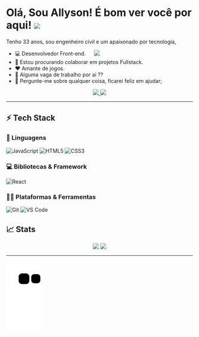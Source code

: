 # Olá, Sou Allyson! É bom ver você por aqui! <img src="https://raw.githubusercontent.com/Asmit2952/Asmit2952/master/src/wave.gif?token=ATQS65XWY4MME7NJYAZ4LCTBN34AU" width="40px">

<div display= "inline-block">
<p align= "left">Tenho 33 anos, sou engenheiro civil e um apaixonado por tecnologia,
</p>
</div>
<div style="margin-right: 30px;">
  <img align="right" width="50%" src ="https://github.com/abhisheknaiidu/abhisheknaiidu/blob/master/code.gif?raw=true" />
  </div>

<div>
     <ul>
<li> 💻 Desenvolvedor Front-end.</li>
<!-- !<li> :man_student: Estudando Java </li> -->
<li> 👯 Estou procurando colaborar em projetos Fullstack.</li>
<li> ❤️ Amante de jogos.</li>
<li> 💼 Alguma vaga de trabalho  por ai ??</li>
<li> 💬 Pergunte-me sobre qualquer coisa, ficarei feliz em ajudar;</li>
    </ul>
 </div>

<div>
<p align="center">
	<a href="https://www.linkedin.com/in/allyson-fernando/">
		<img src="https://img.shields.io/badge/LinkedIn-0077B5?style=for-the-badge&logo=linkedin&logoColor=white" />
	</a>
	 <!-- ! <a href="https://github.com/allyson-fernando">
		<img src="https://img.shields.io/badge/-Github-000?style=for-the-badge&logo=Github&logoColor=white" /> -->
	</a>
  <a href="mailto:allyson.fernand@gmail.com">
		<img src="https://img.shields.io/badge/Gmail-D14836?style=for-the-badge&logo=gmail&logoColor=white" />
	</a>
</p>
</div>

---

## ⚡ Tech Stack

### 🚀 Linguagens


<!-- ![Python](https://img.shields.io/badge/Python-FFD43B?style=for-the-badge&logo=python&logoColor=306998) -->
![JavaScript](https://img.shields.io/badge/JavaScript-323330?style=for-the-badge&logo=javascript&logoColor=F7DF1E)
![HTML5](https://img.shields.io/badge/HTML5-E34F26?style=for-the-badge&logo=html5&logoColor=white)
![CSS3](https://img.shields.io/badge/CSS3-1572B6?style=for-the-badge&logo=css3&logoColor=white)

### 💻 Bibliotecas & Framework

![React](https://img.shields.io/badge/React-20232A?style=for-the-badge&logo=react&logoColor=61DAFB)
<!-- ![Bootstrap](https://img.shields.io/badge/Bootstrap-563D7C?style=for-the-badge&logo=bootstrap&logoColor=white) -->


### :man_technologist: Plataformas & Ferramentas

![Git](https://img.shields.io/badge/Git-F05032?style=for-the-badge&logo=git&logoColor=white)
![VS Code](https://img.shields.io/badge/Visual_Studio_Code-0078D4?style=for-the-badge&logo=visual%20studio%20code&logoColor=white)
<!-- ![Canva](https://img.shields.io/badge/Canva-%2300C4CC.svg?&style=for-the-badge&logo=Canva&logoColor=white) -->

## 📈 Stats

<p align="center">
  <img width="48%" src="https://github-readme-stats.vercel.app/api?username=allysonfernando&show_icons=true&hide_border=true&theme=vision-friendly-dark" />
  <img width="48%" src="https://github-readme-streak-stats.herokuapp.com?user=allysonfernando&theme=vision-friendly-dark&hide_border=true&date_format=j%20M%5B%20Y%5D&fire=DD0000" />
</p>

---

![Snake animation](https://github.com/allysonfernando/allysonfernando/blob/output/github-contribution-grid-snake.svg)
</div>
